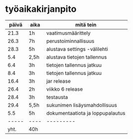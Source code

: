 # työaikakirjanpito
päivä | aika | mitä tein
----- | ---- | ---------
 21.3 | 1h   | vaatimusmäärittely
 26.3 | 7h   | perustoiminnallisuus
 28.3 | 5h   | alustava settings -välilehti
  5.4 | 2,5h | alustava tietojen tallennus
  6.4 | 3h   | tietojen tallennus jatkuu
  8.4 | 3h   | tietojen tallennus jatkuu
 16.4 | 3h   | jar release
 26.4 | 2h   | viikko 6 release
 28.4 | 3h   | testausta
 29.4 | 5,5h | sukunimen lisäysmahdollisuus
  5.5 | 5h   | dokumentaatiota ja loppupalautus
----- | ---- | ---------
 yht. | 40h|      